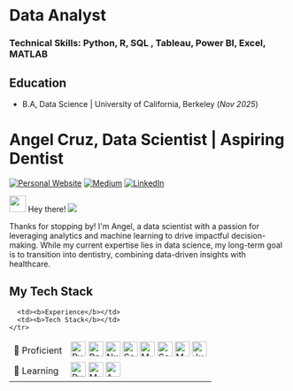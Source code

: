 # Data Analyst

### Technical Skills: Python, R, SQL , Tableau, Power BI, Excel, MATLAB

## Education
- B.A, Data Science | University of California, Berkeley (_Nov 2025_)
  
# Angel Cruz, Data Scientist | Aspiring Dentist

<p>
<a href="https://yourwebsite.com" target="_blank"><img alt="Personal Website" src="https://img.shields.io/badge/-My--Homepage-2e8b57?logo=nones&style=for-the-badge" /></a>
<a href="https://medium.com/@angelcruz" target="_blank"><img alt="Medium" src="https://img.shields.io/badge/medium-%2312100E.svg?&style=for-the-badge&logo=medium&logoColor=white" /></a>
<a href="https://www.linkedin.com/in/angel-cruz/" target="_blank"><img alt="LinkedIn" src="https://img.shields.io/badge/linkedin-%230077B5.svg?&style=for-the-badge&logo=linkedin&logoColor=white" /></a>
</p>

<img src="https://slackmojis.com/emojis/22158-oh-hello/download" width="30"/> Hey there!
![](https://komarev.com/ghpvc/?username=AngelCruz&label=Visitor)

Thanks for stopping by! I'm Angel, a data scientist with a passion for leveraging analytics and machine learning to drive impactful decision-making. While my current expertise lies in data science, my long-term goal is to transition into dentistry, combining data-driven insights with healthcare.

## My Tech Stack

<table>
  <thead align="center">
    <tr>

      <td><b>Experience</b></td>
      <td><b>Tech Stack</b></td>
    </tr>
  </thead>
  <tbody>
    <tr>
      <td>🚀 Proficient</td>
      <td>
        <a href="https://www.python.org/" target="_blank"><img alt="Python" src="https://img.shields.io/badge/-Python-4B8BBE?style=flat-square&logo=python&logoColor=white" height="27"/></a>
        <a href="https://pandas.pydata.org/" target="_blank"><img alt="Pandas" src="https://img.shields.io/badge/-Pandas-150458?style=flat-square&logo=pandas&logoColor=white" height="27"/></a>
        <a href="https://numpy.org/" target="_blank"><img alt="Numpy" src="https://img.shields.io/badge/-Numpy-8998CF?style=flat-square&logo=numpy&logoColor=white" height="27"/></a>
        <a href="https://scikit-learn.org/stable/index.html" target="_blank"><img alt="Scikit-learn" src="https://img.shields.io/badge/-Scikit--learn-fa9c3c?style=flat-square&logo=scikitlearn&logoColor=white" height="27"/></a>
        <a href="https://matplotlib.org/" target="_blank"><img alt="Matplotlib" src="https://img.shields.io/badge/-Matplotlib-11557c?style=flat-square&logo=matplotlib&logoColor=white" height="27"/></a>
        <a href="https://seaborn.pydata.org/" target="_blank"><img alt="Seaborn" src="https://img.shields.io/badge/-Seaborn-226280?style=flat-square&logo=seaborn&logoColor=white" height="27"/></a>
        <a href="https://www.mysql.com/" target="_blank"><img alt="MySQL" src="https://img.shields.io/badge/-MySQL-f29111?style=flat-square&logo=mysql&logoColor=white" height="27"/></a>
        <a href="https://jupyter.org/" target="_blank"><img alt="Jupyter" src="https://img.shields.io/badge/-Jupyter-eb6c2d?style=flat-square&logo=jupyter&logoColor=white" height="27"/></a>
      </td>
    </tr>
    <tr>
      <td>🌱 Learning</td>
      <td>
        <a href="https://pytorch.org/" target="_blank"><img alt="PyTorch" src="https://img.shields.io/badge/-PyTorch-d6522d?style=flat-square&logo=pytorch&logoColor=white" height="27"/></a>
        <a href="https://www.mongodb.com/" target="_blank"><img alt="MongoDB" src="https://img.shields.io/badge/-MongoDB-45AA44?style=flat-square&logo=mongodb&logoColor=white" height="27"/></a>
        <a href="https://aws.amazon.com/" target="_blank"><img alt="AWS" src="https://img.shields.io/badge/-AWS-232F3E?style=flat-square&logo=amazonaws&logoColor=white" height="27"/></a>
      </td>
    </tr>
  </tbody>
</table>
